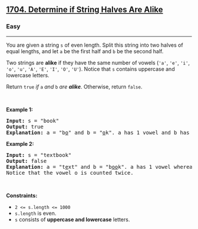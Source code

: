 <h2><a href="https://leetcode.com/problems/determine-if-string-halves-are-alike/">1704. Determine if String Halves Are Alike</a></h2><h3>Easy</h3><hr><div style="user-select: auto;"><p style="user-select: auto;">You are given a string <code style="user-select: auto;">s</code> of even length. Split this string into two halves of equal lengths, and let <code style="user-select: auto;">a</code> be the first half and <code style="user-select: auto;">b</code> be the second half.</p>

<p style="user-select: auto;">Two strings are <strong style="user-select: auto;">alike</strong> if they have the same number of vowels (<code style="user-select: auto;">'a'</code>, <code style="user-select: auto;">'e'</code>, <code style="user-select: auto;">'i'</code>, <code style="user-select: auto;">'o'</code>, <code style="user-select: auto;">'u'</code>, <code style="user-select: auto;">'A'</code>, <code style="user-select: auto;">'E'</code>, <code style="user-select: auto;">'I'</code>, <code style="user-select: auto;">'O'</code>, <code style="user-select: auto;">'U'</code>). Notice that <code style="user-select: auto;">s</code> contains uppercase and lowercase letters.</p>

<p style="user-select: auto;">Return <code style="user-select: auto;">true</code><em style="user-select: auto;"> if </em><code style="user-select: auto;">a</code><em style="user-select: auto;"> and </em><code style="user-select: auto;">b</code><em style="user-select: auto;"> are <strong style="user-select: auto;">alike</strong></em>. Otherwise, return <code style="user-select: auto;">false</code>.</p>

<p style="user-select: auto;">&nbsp;</p>
<p style="user-select: auto;"><strong style="user-select: auto;">Example 1:</strong></p>

<pre style="user-select: auto;"><strong style="user-select: auto;">Input:</strong> s = "book"
<strong style="user-select: auto;">Output:</strong> true
<strong style="user-select: auto;">Explanation:</strong> a = "b<u style="user-select: auto;">o</u>" and b = "<u style="user-select: auto;">o</u>k". a has 1 vowel and b has 1 vowel. Therefore, they are alike.
</pre>

<p style="user-select: auto;"><strong style="user-select: auto;">Example 2:</strong></p>

<pre style="user-select: auto;"><strong style="user-select: auto;">Input:</strong> s = "textbook"
<strong style="user-select: auto;">Output:</strong> false
<strong style="user-select: auto;">Explanation:</strong> a = "t<u style="user-select: auto;">e</u>xt" and b = "b<u style="user-select: auto;">oo</u>k". a has 1 vowel whereas b has 2. Therefore, they are not alike.
Notice that the vowel o is counted twice.
</pre>

<p style="user-select: auto;">&nbsp;</p>
<p style="user-select: auto;"><strong style="user-select: auto;">Constraints:</strong></p>

<ul style="user-select: auto;">
	<li style="user-select: auto;"><code style="user-select: auto;">2 &lt;= s.length &lt;= 1000</code></li>
	<li style="user-select: auto;"><code style="user-select: auto;">s.length</code> is even.</li>
	<li style="user-select: auto;"><code style="user-select: auto;">s</code> consists of <strong style="user-select: auto;">uppercase and lowercase</strong> letters.</li>
</ul>
</div>